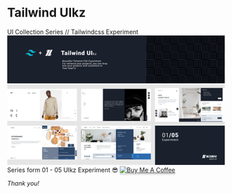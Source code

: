 # Tailwind UIkz
UI Collection Series // Tailwindcss Experiment
<br> 
<img src="asset/cover.png" alt="Cover Tailwind UIkz">
<img src="asset/0105.png" alt="Review 0105 Series UIkz">
<br> Series form 01 - 05 UIkz Experiment 😎
<a href="https://www.buymeacoffee.com/ikziriv" target="_blank"><img src="https://www.buymeacoffee.com/assets/img/custom_images/orange_img.png" alt="Buy Me A Coffee" style="height: 41px !important;width: 174px !important;box-shadow: 0px 3px 2px 0px rgba(190, 190, 190, 0.5) !important;-webkit-box-shadow: 0px 3px 2px 0px rgba(190, 190, 190, 0.5) !important;" ></a>

_Thank you!_
